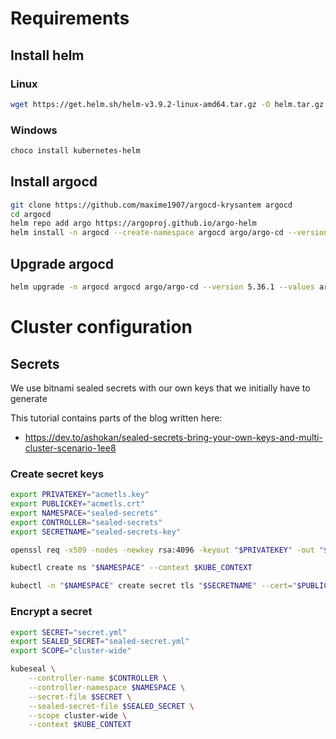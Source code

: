 # Requirements
## Install helm
### Linux
```bash
wget https://get.helm.sh/helm-v3.9.2-linux-amd64.tar.gz -O helm.tar.gz && tar -xvf helm.tar.gz && sudo cp linux-amd64/helm /usr/local/bin/helm && chmod +x /usr/local/bin/helm
```
### Windows
```bash
choco install kubernetes-helm
```

## Install argocd
```bash
git clone https://github.com/maxime1907/argocd-krysantem argocd
cd argocd
helm repo add argo https://argoproj.github.io/argo-helm
helm install -n argocd --create-namespace argocd argo/argo-cd --version 5.36.1 --values helm/argocd/clusters/ovh-krysantem-gra1-prod.yml --kube-context $KUBE_CONTEXT
```

## Upgrade argocd
```bash
helm upgrade -n argocd argocd argo/argo-cd --version 5.36.1 --values argocd/clusters/ovh-krysantem-gra1-prod.yml --kube-context $KUBE_CONTEXT
```

# Cluster configuration
## Secrets

We use bitnami sealed secrets with our own keys that we initially have to generate

This tutorial contains parts of the blog written here:
- https://dev.to/ashokan/sealed-secrets-bring-your-own-keys-and-multi-cluster-scenario-1ee8

### Create secret keys
```bash
export PRIVATEKEY="acmetls.key"
export PUBLICKEY="acmetls.crt"
export NAMESPACE="sealed-secrets"
export CONTROLLER="sealed-secrets"
export SECRETNAME="sealed-secrets-key"

openssl req -x509 -nodes -newkey rsa:4096 -keyout "$PRIVATEKEY" -out "$PUBLICKEY" -subj "/CN=sealed-secret/O=sealed-secret"

kubectl create ns "$NAMESPACE" --context $KUBE_CONTEXT

kubectl -n "$NAMESPACE" create secret tls "$SECRETNAME" --cert="$PUBLICKEY" --key="$PRIVATEKEY" --context $KUBE_CONTEXT
```

### Encrypt a secret
```bash
export SECRET="secret.yml"
export SEALED_SECRET="sealed-secret.yml"
export SCOPE="cluster-wide"

kubeseal \
    --controller-name $CONTROLLER \
    --controller-namespace $NAMESPACE \
    --secret-file $SECRET \
    --sealed-secret-file $SEALED_SECRET \
    --scope cluster-wide \
    --context $KUBE_CONTEXT
```
